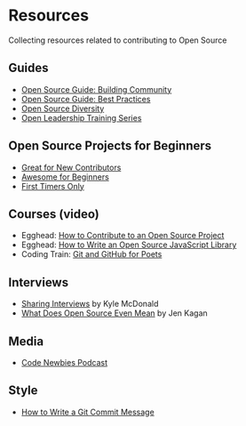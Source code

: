 # Resources
Collecting resources related to contributing to Open Source

## Guides
* [Open Source Guide: Building Community](https://opensource.guide/building-community/)
* [Open Source Guide: Best Practices](https://opensource.guide/best-practices/)
* [Open Source Diversity](https://opensourcediversity.org/)
* [Open Leadership Training Series](https://mozilla.github.io/open-leadership-training-series/)

## Open Source Projects for Beginners
* [Great for New Contributors](https://github.com/showcases/great-for-new-contributors)
* [Awesome for Beginners](https://github.com/MunGell/awesome-for-beginners)
* [First Timers Only](https://www.firsttimersonly.com/)

## Courses (video)
* Egghead: [How to Contribute to an Open Source Project](https://egghead.io/courses/how-to-contribute-to-an-open-source-project-on-github)
* Egghead: [How to Write an Open Source JavaScript Library](https://egghead.io/courses/how-to-write-an-open-source-javascript-library)
* Coding Train: [Git and GitHub for Poets](https://www.youtube.com/playlist?list=PLRqwX-V7Uu6ZF9C0YMKuns9sLDzK6zoiV)

## Interviews
* [Sharing Interviews](https://github.com/kylemcdonald/SharingInterviews) by Kyle McDonald
* [What Does Open Source Even Mean](https://medium.com/@kenjagan/part-i-what-does-open-source-even-mean-4e2829dfd557) by Jen Kagan

## Media
* [Code Newbies Podcast](https://www.codenewbie.org/podcast)

## Style
* [How to Write a Git Commit Message](https://chris.beams.io/posts/git-commit/)
